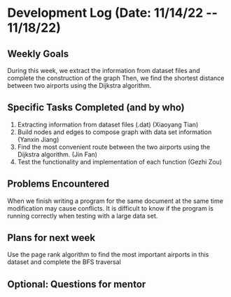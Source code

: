 # Development Log (Date: 11/14/22 -- 11/18/22)

## Weekly Goals

During this week, we extract the information from dataset files and complete the construction of the graph Then, we find the shortest distance between two airports using the Dijkstra algorithm.

## Specific Tasks Completed (and by who)

1. Extracting information from dataset files (.dat) (Xiaoyang Tian)
2. Build nodes and edges to compose graph with data set information (Yanxin Jiang)
3. Find the most convenient route between the two airports using the Dijkstra algorithm. (Jin Fan)
4. Test the functionality and implementation of each function (Gezhi Zou)

## Problems Encountered 

When we finish writing a program for the same document at the same time modification may cause conflicts. It is difficult to know if the program is running correctly when testing with a large data set.

## Plans for next week

Use the page rank algorithm to find the most important airports in this dataset and complete the BFS traversal

## Optional: Questions for mentor